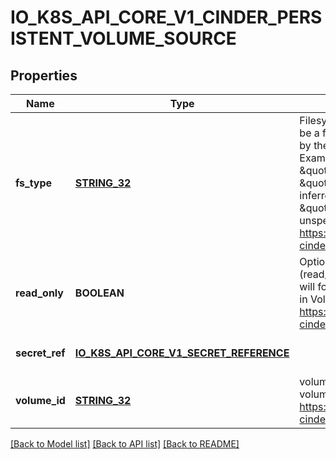 # IO_K8S_API_CORE_V1_CINDER_PERSISTENT_VOLUME_SOURCE

## Properties
Name | Type | Description | Notes
------------ | ------------- | ------------- | -------------
**fs_type** | [**STRING_32**](STRING_32.md) | Filesystem type to mount. Must be a filesystem type supported by the host operating system. Examples: \&quot;ext4\&quot;, \&quot;xfs\&quot;, \&quot;ntfs\&quot;. Implicitly inferred to be \&quot;ext4\&quot; if unspecified. More info: https://examples.k8s.io/mysql-cinder-pd/README.md | [optional] [default to null]
**read_only** | **BOOLEAN** | Optional: Defaults to false (read/write). ReadOnly here will force the ReadOnly setting in VolumeMounts. More info: https://examples.k8s.io/mysql-cinder-pd/README.md | [optional] [default to null]
**secret_ref** | [**IO_K8S_API_CORE_V1_SECRET_REFERENCE**](io.k8s.api.core.v1.SecretReference.md) |  | [optional] [default to null]
**volume_id** | [**STRING_32**](STRING_32.md) | volume id used to identify the volume in cinder. More info: https://examples.k8s.io/mysql-cinder-pd/README.md | [default to null]

[[Back to Model list]](../README.md#documentation-for-models) [[Back to API list]](../README.md#documentation-for-api-endpoints) [[Back to README]](../README.md)


